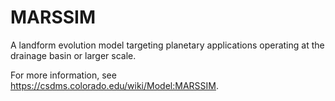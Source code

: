 # MARSSIM

A landform evolution model targeting planetary applications
operating at the drainage basin or larger scale.

For more information, see
https://csdms.colorado.edu/wiki/Model:MARSSIM.

